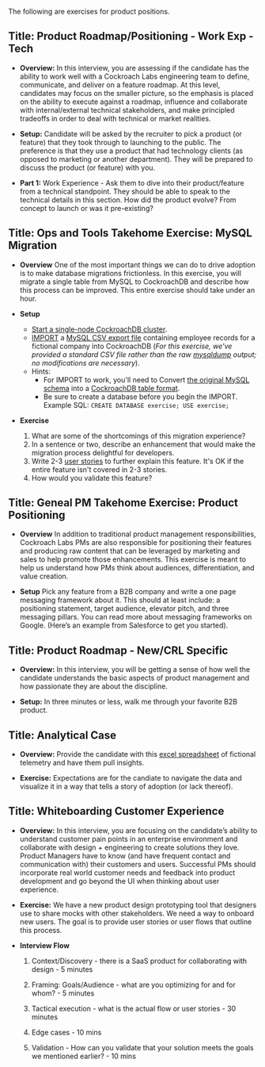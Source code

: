 The following are exercises for product positions.

## **Title: Product Roadmap/Positioning - Work Exp - Tech**

- **Overview:** In this interview, you are assessing if the candidate has the ability to work well with a Cockroach Labs engineering team to define, communicate, and deliver on a feature roadmap. At this level, candidates may focus on the smaller picture, so the emphasis is placed on the ability to execute against a roadmap, influence and collaborate with internal/external technical stakeholders, and make principled tradeoffs in order to deal with technical or market realities.

- **Setup:** Candidate will be asked by the recruiter to pick a product (or feature) that they took through to launching to the public. The preference is that they use a product that had technology clients (as opposed to marketing or another department). They will be prepared to discuss the product (or feature) with you.

- **Part 1:** Work Experience - Ask them to dive into their product/feature from a technical standpoint. They should be able to speak to the technical details in this section. How did the product evolve? From concept to launch or was it pre-existing? 

## **Title: Ops and Tools Takehome Exercise: MySQL Migration**
- **Overview** One of the most important things we can do to drive adoption is to make database migrations frictionless. In this exercise, you will migrate a single table from MySQL to CockroachDB and describe how this process can be improved. This entire exercise should take under an hour.  
- **Setup**   
    - [Start a single-node CockroachDB cluster](https://www.cockroachlabs.com/docs/stable/start-a-local-cluster.html).    
    - [IMPORT](https://www.cockroachlabs.com/docs/stable/import.html) a [MySQL CSV export file](https://raw.githubusercontent.com/cockroachlabs/open-sourced-interview-process/master/files/product/employees.csv) containing employee records for a fictional company into CockroachDB (*For this exercise, we've provided a standard CSV file rather than the raw [mysqldump](https://dev.mysql.com/doc/refman/8.0/en/mysqldump.html) output; no modifications are necessary*).
    - Hints: 
        - For IMPORT to work, you'll need to Convert [the original MySQL schema](https://raw.githubusercontent.com/cockroachlabs/open-sourced-interview-process/master/files/product/employees.mysql.sql) into a [CockroachDB table format](https://www.cockroachlabs.com/docs/stable/import.html#use-create-table-statement-from-a-statement). 
        - Be sure to create a database before you begin the IMPORT. Example SQL: `CREATE DATABASE exercise; USE exercise;`

- **Exercise**
    1. What are some of the shortcomings of this migration experience? 
    1. In a sentence or two, describe an enhancement that would make the migration process delightful for developers.
    1. Write 2-3 [user stories](https://www.mountaingoatsoftware.com/agile/user-stories) to further explain this feature. It's OK if the entire feature isn't covered in 2-3 stories.
    1. How would you validate this feature?


## **Title: Geneal PM Takehome Exercise: Product Positioning**
- **Overview** In addition to traditional product management responsibilities, Cockroach Labs PMs are also responsible for positioning their features and producing raw content that can be leveraged by marketing and sales to help promote those enhancements. This exercise is meant to help us understand how PMs think about audiences, differentiation, and value creation. 

- **Setup** Pick any feature from a B2B company and write a one page messaging framework about it. This should at least include: a positioning statement, target audience, elevator pitch, and three messaging pillars. You can read more about messaging frameworks on Google. (Here’s an example from Salesforce to get you started).

## **Title:** **Product Roadmap - New/CRL Specific**

- **Overview:** In this interview, you will be getting a sense of how well the candidate understands the basic aspects of product management and how passionate they are about the discipline.

- **Setup:** In three minutes or less, walk me through your favorite B2B product.

## **Title:** **Analytical Case**

- **Overview:** Provide the candidate with this  [excel spreadsheet](https://docs.google.com/spreadsheets/d/12f3kjlTs5QpCmsvXo-ZLOWG5rFdc4DaB6TwJxoQxVOE/edit#gid=0) of fictional telemetry and have them pull insights. 

- **Exercise:** Expectations are for the candiate to navigate the data and visualize it in a way that tells a story of adoption (or lack thereof). 

   
## **Title:** **Whiteboarding Customer Experience**

- **Overview:** In this interview, you are focusing on the candidate’s ability to understand customer pain points in an enterprise environment and collaborate with design + engineering to create solutions they love. Product Managers have to know (and have frequent contact and communication with) their customers and users. Successful PMs should incorporate real world customer needs and feedback into product development and go beyond the UI when thinking about user experience.

- **Exercise:** We have a new product design prototyping tool that designers use to share mocks with other stakeholders. We need a way to onboard new users. The goal is to provide user stories or user flows that outline this process. 

- **Interview Flow** 
    1. Context/Discovery - there is a SaaS product for collaborating with design - 5 minutes
    
    2. Framing: Goals/Audience - what are you optimizing for and for whom? - 5 minutes
    
    3. Tactical execution - what is the actual flow or user stories - 30 minutes

    4. Edge cases - 10 mins

    5. Validation - How can you validate that your solution meets the goals we mentioned earlier? - 10 mins
